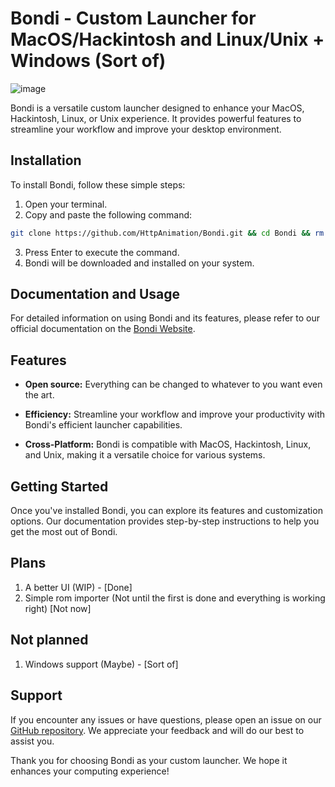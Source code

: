 # Bondi - Custom Launcher for MacOS/Hackintosh and Linux/Unix + Windows (Sort of)

![image](https://github.com/HttpAnimation/Bondi/assets/97435656/f4eacaf7-8f86-439e-94cc-d74353672004)


Bondi is a versatile custom launcher designed to enhance your MacOS, Hackintosh, Linux, or Unix experience. It provides powerful features to streamline your workflow and improve your desktop environment.

## Installation
To install Bondi, follow these simple steps:

1. Open your terminal.
2. Copy and paste the following command:

```bash
git clone https://github.com/HttpAnimation/Bondi.git && cd Bondi && rm -r V1 V2 V3 V4 More "Java port" "Steam Art" README.md && cd V4 && chmod +x Install.sh && ./Install.sh 
```

3. Press Enter to execute the command.
4. Bondi will be downloaded and installed on your system.

## Documentation and Usage

For detailed information on using Bondi and its features, please refer to our official documentation on the [Bondi Website](https://httpanimation.github.io/Bondi/).

## Features
- **Open source:** Everything can be changed to whatever to you want even the art.

- **Efficiency:** Streamline your workflow and improve your productivity with Bondi's efficient launcher capabilities.

- **Cross-Platform:** Bondi is compatible with MacOS, Hackintosh, Linux, and Unix, making it a versatile choice for various systems.

## Getting Started

Once you've installed Bondi, you can explore its features and customization options. Our documentation provides step-by-step instructions to help you get the most out of Bondi.

## Plans
1. A better UI (WIP) - [Done]
2. Simple rom importer (Not until the first is done and everything is working right) [Not now]

## Not planned
1. Windows support (Maybe) - [Sort of]

## Support

If you encounter any issues or have questions, please open an issue on our [GitHub repository](https://github.com/HttpAnimation/Bondi/issues). We appreciate your feedback and will do our best to assist you.

Thank you for choosing Bondi as your custom launcher. We hope it enhances your computing experience!
